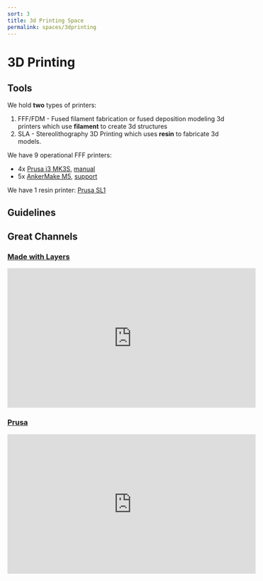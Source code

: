 ```yaml
---
sort: 3
title: 3d Printing Space
permalink: spaces/3dprinting
---
```


# 3D Printing

## Tools

We hold **two** types of printers:
1. FFF/FDM - Fused filament fabrication or fused deposition modeling 3d printers which use  **filament** to create 3d structures
2. SLA - Stereolithography 3D Printing which uses **resin** to fabricate 3d models.

We have 9 operational FFF printers: 
 - 4x [Prusa i3 MK3S](../tools/prusaMk3.md), [manual](https://cdn.prusa3d.com/downloads/manual/prusa3d_manual_mk3s_en.pdf) 
 - 5x [AnkerMake M5](../tools/ankermakeM5.md), [support](https://support.ankermake.com/s/product/a085g000004xBwwAAE/ankermake-m5-3d-printer)

We have 1 resin printer: [Prusa SL1](../tools/sl1)

## Guidelines


## Great Channels
### [Made with Layers](https://www.youtube.com/playlist?list=PLDJMid0lOOYnkcFhz6rfQ6Uj8x7meNJJx)

<iframe width="560" height="315" src="https://www.youtube.com/embed/nb-Bzf4nQdE?si=EIDeHn-rKkl6b2ik" title="YouTube video player" frameborder="0" allow="accelerometer; autoplay; clipboard-write; encrypted-media; gyroscope; picture-in-picture; web-share" referrerpolicy="strict-origin-when-cross-origin" allowfullscreen></iframe>

### [Prusa](https://www.youtube.com/@Prusa3D)

<iframe width="560" height="315" src="https://www.youtube.com/embed/videoseries?si=Rr87OXbgqJJr8M50&amp;list=PLBtHdKi1vKUo19fkJnf40HTkjRxbQMj4o" title="YouTube video player" frameborder="0" allow="accelerometer; autoplay; clipboard-write; encrypted-media; gyroscope; picture-in-picture; web-share" referrerpolicy="strict-origin-when-cross-origin" allowfullscreen></iframe>


